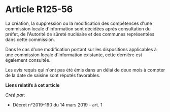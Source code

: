 # Article R125-56

La création, la suppression ou la modification des compétences d'une commission locale d'information sont décidées après
consultation du préfet, de l'Autorité de sûreté nucléaire et des communes représentées dans cette commission.

Dans le cas d'une modification portant sur les dispositions applicables à une commission locale d'information existante,
cette dernière est également consultée.

Les avis requis qui n'ont pas été émis dans un délai de deux mois à compter de la date de saisine sont réputés favorables.

**Liens relatifs à cet article**

_Créé par_:

  - Décret n°2019-190 du 14 mars 2019 - art. 1
